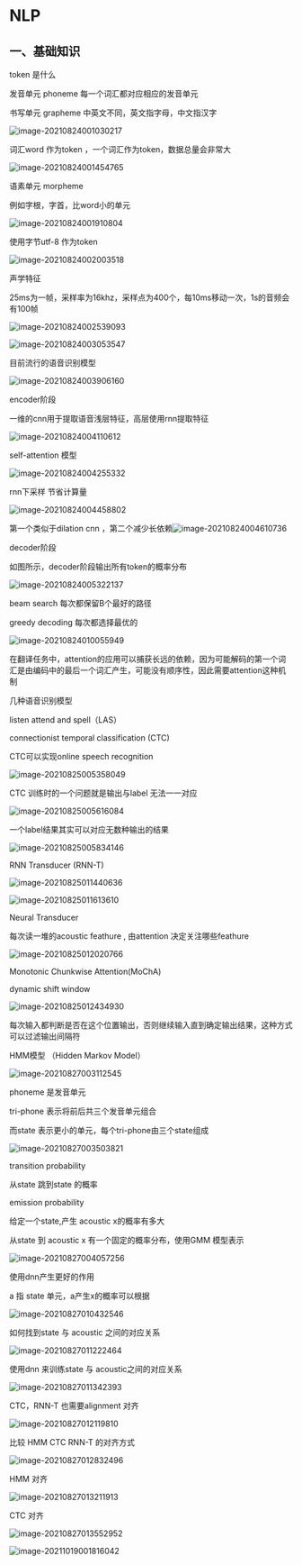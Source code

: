 # NLP

## 一、基础知识

token 是什么  

发音单元 phoneme           每一个词汇都对应相应的发音单元

书写单元 grapheme         中英文不同，英文指字母，中文指汉字



![image-20210824001030217](img/image-20210824001030217.png)

词汇word 作为token  ，一个词汇作为token，数据总量会非常大

![image-20210824001454765](img/image-20210824001454765.png)

语素单元    morpheme   

例如字根，字首，比word小的单元

![image-20210824001910804](img/image-20210824001910804.png)

使用字节utf-8 作为token    

![image-20210824002003518](img/image-20210824002003518.png)

声学特征

25ms为一帧，采样率为16khz，采样点为400个，每10ms移动一次，1s的音频会有100帧

![image-20210824002539093](img/image-20210824002539093.png)

![image-20210824003053547](img/image-20210824003053547.png)



目前流行的语音识别模型

![image-20210824003906160](img/image-20210824003906160.png)

encoder阶段

一维的cnn用于提取语音浅层特征，高层使用rnn提取特征

![image-20210824004110612](img/image-20210824004110612.png)



self-attention 模型

![image-20210824004255332](img/image-20210824004255332.png)

rnn下采样 节省计算量

![image-20210824004458802](img/image-20210824004458802.png)



第一个类似于dilation cnn ，第二个减少长依赖![image-20210824004610736](C:\Users\Administrator\AppData\Roaming\Typora\typora-user-images\image-20210824004610736.png)

decoder阶段

如图所示，decoder阶段输出所有token的概率分布

![image-20210824005322137](img/image-20210824005322137.png)



beam search 每次都保留B个最好的路径

greedy decoding 每次都选择最优的

![image-20210824010055949](img/image-20210824010055949.png)

在翻译任务中，attention的应用可以捕获长远的依赖，因为可能解码的第一个词汇是由编码中的最后一个词汇产生，可能没有顺序性，因此需要attention这种机制

几种语音识别模型

listen attend and spell（LAS）

connectionist temporal classification (CTC)



CTC可以实现online speech recognition

![image-20210825005358049](img/image-20210825005358049.png)

CTC 训练时的一个问题就是输出与label 无法一一对应

![image-20210825005616084](img/image-20210825005616084.png)

一个label结果其实可以对应无数种输出的结果

![image-20210825005834146](img/image-20210825005834146.png)



RNN Transducer (RNN-T)



![image-20210825011440636](img/image-20210825011440636.png)

![image-20210825011613610](img/image-20210825011613610.png)

Neural Transducer

每次读一堆的acoustic feathure , 由attention 决定关注哪些feathure

![image-20210825012020766](img/image-20210825012020766.png)

Monotonic Chunkwise Attention(MoChA)

dynamic shift window 

![image-20210825012434930](img/image-20210825012434930.png)

每次输入都判断是否在这个位置输出，否则继续输入直到确定输出结果，这种方式可以过滤输出间隔符



HMM模型 （Hidden Markov Model）

![image-20210827003112545](img/image-20210827003112545.png)

phoneme 是发音单元

tri-phone 表示将前后共三个发音单元组合

而state 表示更小的单元，每个tri-phone由三个state组成

![image-20210827003503821](img/image-20210827003503821.png)

transition probability 

从state 跳到state 的概率

emission probability 

给定一个state,产生 acoustic x的概率有多大

从state 到 acoustic x 有一个固定的概率分布，使用GMM 模型表示

![image-20210827004057256](img/image-20210827004057256.png)



使用dnn产生更好的作用

a 指 state 单元，a产生x的概率可以根据

![image-20210827010432546](img/image-20210827010432546.png)

如何找到state 与 acoustic 之间的对应关系

![image-20210827011222464](img/image-20210827011222464.png)

使用dnn 来训练state 与 acoustic之间的对应关系

![image-20210827011342393](img/image-20210827011342393.png)





CTC，RNN-T 也需要alignment 对齐

![image-20210827012119810](img/image-20210827012119810.png)



比较 HMM CTC RNN-T 的对齐方式

![image-20210827012832496](img/image-20210827012832496.png)

HMM 对齐

![image-20210827013211913](img/image-20210827013211913.png)

CTC 对齐

![image-20210827013552952](img/image-20210827013552952.png)

![image-20211019001816042](img/image-20211019001816042.png)
